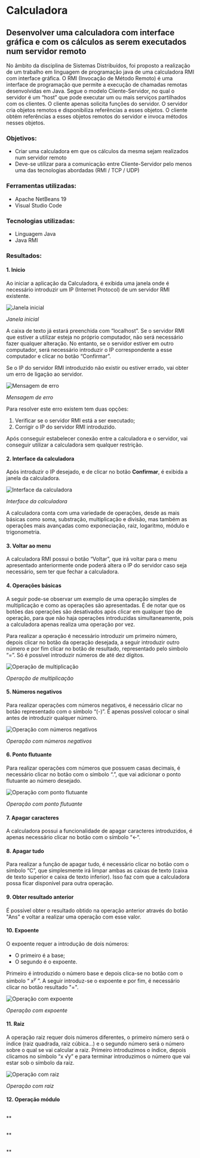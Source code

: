 # Calculadora
## Desenvolver uma calculadora com interface gráfica e com os cálculos as serem executados num servidor remoto

No âmbito da disciplina de Sistemas Distribuídos, foi proposto a realização de um trabalho em linguagem de programação java de uma calculadora RMI com interface gráfica. O RMI (Invocação de Método Remoto) é uma interface de programação que permite a execução de chamadas remotas desenvolvidas em Java. Segue o modelo Cliente-Servidor, no qual o servidor é um “host” que pode executar um ou mais serviços partilhados com os clientes. O cliente apenas solicita funções do servidor. 
O servidor cria objetos remotos e disponibiliza referências a esses objetos. O cliente obtém referências a esses objetos remotos do servidor e invoca métodos nesses objetos.

### Objetivos:
- Criar uma calculadora em que os cálculos da mesma sejam realizados num servidor remoto
- Deve-se utilizar para a comunicação entre Cliente-Servidor pelo menos uma das tecnologias abordadas (RMI / TCP / UDP)

### Ferramentas utilizadas:
- Apache NetBeans 19
- Visual Studio Code

### Tecnologias utilizadas:
- Linguagem Java
- Java RMI

### Resultados:
#### 1. Inicio
Ao iniciar a aplicação da Calculadora, é exibida uma janela onde é necessário introduzir um IP (Internet Protocol) de um servidor RMI existente.

![Janela inicial](https://github.com/D1ogoCS/Calculadora/blob/main/imagens/janelaInicial.png)

*Janela inicial*

A caixa de texto já estará preenchida com “localhost”. Se o servidor RMI que estiver a utilizar esteja no próprio computador, não será necessário fazer qualquer alteração. No entanto, se o servidor estiver em outro computador, será necessário introduzir o IP correspondente a esse computador e clicar no botão “Confirmar”.

Se o IP do servidor RMI introduzido não existir ou estiver errado, vai obter um erro de ligação ao servidor.

![Mensagem de erro](https://github.com/D1ogoCS/Calculadora/blob/main/imagens/erroServidor.png)

*Mensagem de erro*

Para resolver este erro existem tem duas opções: 

1. Verificar se o servidor RMI está a ser executado;
2. Corrigir o IP do servidor RMI introduzido.

Após conseguir estabelecer conexão entre a calculadora e o servidor, vai conseguir utilizar a calculadora sem qualquer restrição. 

#### 2. Interface da calculadora
Após introduzir o IP desejado, e de clicar no botão __Confirmar__, é exibida a janela da calculadora.

![Interface da calculadora](https://github.com/D1ogoCS/Calculadora/blob/main/imagens/interfaceCalculadora.png)

*Interface da calculadora*

A calculadora conta com uma variedade de operações, desde as mais básicas como soma, substração, multiplicação e divisão, mas também as operações mais avançadas como exponeciação, raiz, logaritmo, módulo e trigonometria.

#### 3. Voltar ao menu
A calculadora RMI possui o botão “Voltar”, que irá voltar para o menu apresentado anteriormente onde poderá altera o IP do servidor caso seja necessário, sem ter que fechar a calculadora.

#### 4. Operações básicas
A seguir pode-se observar um exemplo de uma operação simples de multiplicação e como as operações são apresentadas. É de notar que os botões das operações são desativados após clicar em qualquer tipo de operação, para que não haja operações introduzidas simultaneamente, pois a calculadora apenas realiza uma operação por vez.

Para realizar a operação é necessário introduzir um primeiro número, depois clicar no botão da operação desejada, a seguir introduzir outro número e por fim clicar no botão de resultado, representado pelo simbolo “=”. Só é possivel introduzir números de até dez dígitos.

![Operação de multiplicação](https://github.com/D1ogoCS/Calculadora/blob/main/imagens/multiplicacao.png)

*Operação de multiplicação*

#### 5. Números negativos
Para realizar operações com números negativos, é necessário clicar no botão representado com o símbolo “(-)”. É apenas possível colocar o sinal antes de introduzir qualquer número.

![Operação com números negativos](https://github.com/D1ogoCS/Calculadora/blob/main/imagens/operacaoNumerosNegativos.png)

*Operação com números negativos*

#### 6. Ponto flutuante
Para realizar operações com números que possuem casas decimais, é necessário clicar no botão com o símbolo “.”, que vai adicionar o ponto flutuante ao número desejado.

![Operação com ponto flutuante](https://github.com/D1ogoCS/Calculadora/blob/main/imagens/operacaoPontoFlutuante.png)

*Operação com ponto flutuante*

#### 7. Apagar caracteres
A calculadora possui a funcionalidade de apagar caracteres introduzidos, é apenas necessário clicar no botão com o símbolo “<-“.

#### 8. Apagar tudo
Para realizar a função de apagar tudo, é necessário clicar no botão com o símbolo “C”, que simplesmente irá limpar ambas as caixas de texto (caixa de texto superior e caixa de texto inferior). Isso faz com que a calculadora possa ficar disponível para outra operação.

#### 9. Obter resultado anterior
É possível obter o resultado obtido na operação anterior através do botão "Ans" e voltar a realizar uma operação com esse valor.

#### 10. Expoente
O expoente requer a introdução de dois números: 

- O primeiro é a base;
- O segundo é o expoente.

Primeiro é introduzido o número base e depois clica-se no botão com o símbolo “ $x^y$ ”. A seguir introduz-se o expoente e por fim, é necessário clicar no botão resultado "=". 

![Operação com expoente](https://github.com/D1ogoCS/Calculadora/blob/main/imagens/operacaoExpoente.png)

*Operação com expoente*

#### 11. Raiz
A operação raiz requer dois números diferentes, o primeiro número será o índice (raiz quadrada, raiz cúbica...) e o segundo número será o número sobre o qual se vai calcular a raiz. Primeiro introduzimos o índice, depois clicamos no símbolo “x √y” e para terminar introduzimos o número que vai estar sob o símbolo da raiz.

![Operação com raiz](https://github.com/D1ogoCS/Calculadora/blob/main/imagens/operacaoRaiz.png)

*Operação com raiz*

#### 12. Operação módulo

![]()

**

![]()

**

![]()

**

